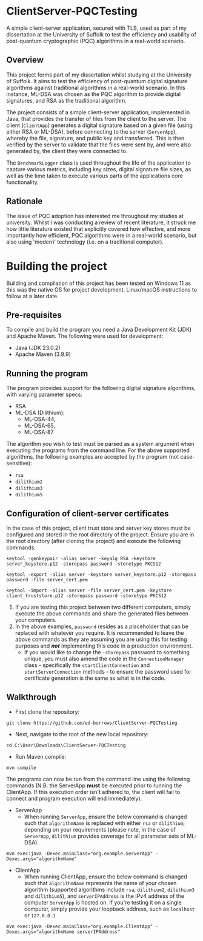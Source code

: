 # ClientServer-PQCTesting
A simple client-server application, secured with TLS, used as part of my dissertation at the University of Suffolk to test the efficiency and usability of post-quantum cryptographic (PQC) algorithms in a real-world scenario.
## Overview
This project forms part of my dissertation whilst studying at the University of Suffolk. It aims to test the efficiency of post-quantum digital signature algorithms against traditional algorithms in a real-world scenario. In this instance, ML-DSA was chosen as the PQC algorithm to provide digital signatures, and RSA as the traditional algorithm.

The project consists of a simple client-server application, implemented in Java, that provides the transfer of files from the client to the server. The client (`ClientApp`) generates a digital signature based on a given file (using either RSA or ML-DSA), before connecting to the server (`ServerApp`), whereby the file, signature, and public key and transferred. This is then verified by the server to validate that the files were sent by, and were also generated by, the client they were connected to.

The `BenchmarkLogger` class is used throughout the life of the application to capture various metrics, including key sizes, digital signature file sizes, as well as the time taken to execute various parts of the applications core functionality.
## Rationale
The issue of PQC adoption has interested me throughout my studies at university. Whilst I was conducting a review of recent literature, it struck me how little literature existed that explicitly covered how effective, and more importantly how efficient, PQC algorithms were in a real-world scenario, but also using 'modern' technology (i.e. on a traditional computer).
# Building the project
Building and compilation of this project has been tested on Windows 11 as this was the native OS for project development. Linux/macOS instructions to follow at a later date.
## Pre-requisites
To compile and build the program you need a Java Development Kit (JDK) and Apache Maven. The following were used for development:
* Java (JDK 23.0.2)
* Apache Maven (3.9.9)
## Running the program
The program provides support for the following digital signature algorithms, with varying parameter specs:
* RSA
* ML-DSA (Dilithium):
  * ML-DSA-44,
  * ML-DSA-65,
  * ML-DSA-87  

The algorithm you wish to test must be parsed as a system argument when executing the programs from the command line. For the above supported algorithms, the following examples are accepted by the program (not case-sensitive):
* `rsa`
* `dilithium2`
* `dilithium3`
* `dilithium5`  
## Configuration of client-server certificates
In the case of this project, client trust store and server key stores must be configured and stored in the root directory of the project. Ensure you are in the root directory (after cloning the project) and execute the following commands:  
````
keytool -genkeypair -alias server -keyalg RSA -keystore server_keystore.p12 -storepass password -storetype PKCS12
````  
````
keytool -export -alias server -keystore server_keystore.p12 -storepass password -file server_cert.pem

````  
````
keytool -import -alias server -file server_cert.pem -keystore client_truststore.p12 -storepass password -storetype PKCS12

````  
1. If you are testing this project between two different computers, simply execute the above commands and share the generated files between your computers.
2. In the above examples, `password` resides as a placeholder that can be replaced with whatever you require. It is recommended to leave the above commands as they are assuming you are using this for testing purposes and ***not*** implementing this code in a production environment.
   * If you would like to change the `-storepass` password to something unique, you must also amend the code in the `ConnectionManager` class - specifically the `startClientConnection` and `startServerConnection` methods - to ensure the password used for certificate generation is the same as what is in the code.
## Walkthrough
* First clone the repository:  
````
git clone https://github.com/ed-burrows/ClientServer-PQCTesting
````
* Next, navigate to the root of the new local repository:  
````
cd C:\User\Downloads\ClientServer-PQCTesting
````
* Run Maven compile:  
````
mvn compile
````
The programs can now be run from the command line using the following commands (N.B. the ServerApp **must** be executed prior to running the ClientApp. If this execution order isn't adhered to, the client will fail to connect and program execution will end immediately).
* ServerApp
  - When running `ServerApp`, ensure the below command is changed such that `algorithmName` is replaced with either `rsa` or `dilithium`, depending on your requirements (please note, in the case of `ServerApp`, `dilithium` provides coverage for all parameter sets of ML-DSA).

````
mvn exec:java -Dexec.mainClass="org.example.ServerApp" -Dexec.args="algorithmName"
````

* ClientApp
  - When running ClientApp, ensure the below command is changed such that `algorithmName` represents the name of your chosen algorithm (supported algorithms include `rsa`, `dilithium2`, `dilithium3` and `dilithium5`), and `serverIPAddress` is the IPv4 address of the computer `ServerApp` is hosted on. If you're testing it on a single computer, simply provide your loopback address, such as `localhost` or `127.0.0.1`  
````
mvn exec:java -Dexec.mainClass="org.example.ClientApp" -Dexec.args="algorithmName serverIPAddress"
````